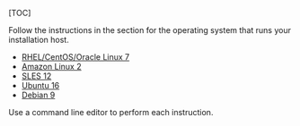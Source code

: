 [TOC]

Follow the instructions in the section for the operating system that runs your installation host.

- [RHEL/CentOS/Oracle Linux 7]($RHEL-CentOS-OracleLinux7)
- [Amazon Linux 2]($AmazonLinux2)
- [SLES 12]($SLES12)
- [Ubuntu 16]($Ubuntu16)
- [Debian 9]($Debian9)

Use a command line editor to perform each instruction.
